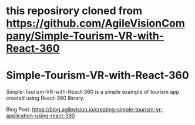 # this reposirory cloned from https://github.com/AgileVisionCompany/Simple-Tourism-VR-with-React-360

# Simple-Tourism-VR-with-React-360
Simple-Tourism-VR-with-React-360 is a simple example of tourism app created using React-360 library. 

Blog Post:
https://blog.agilevision.io/creating-simple-tourism-vr-application-using-react-360
